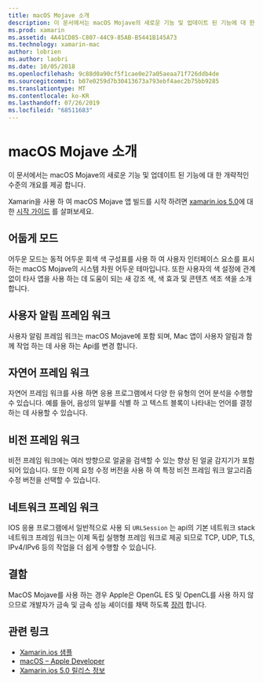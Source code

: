 ```yaml
---
title: macOS Mojave 소개
description: 이 문서에서는 macOS Mojave의 새로운 기능 및 업데이트 된 기능에 대 한 개략적인 수준의 개요를 제공 합니다.
ms.prod: xamarin
ms.assetid: 4A41CD85-C807-44C9-85AB-B5441B145A73
ms.technology: xamarin-mac
author: lobrien
ms.author: laobri
ms.date: 10/05/2018
ms.openlocfilehash: 9c88d0a90cf5f1cae0e27a05aeaa71f726ddb4de
ms.sourcegitcommit: b07e0259d7b30413673a793ebf4aec2b75bb9285
ms.translationtype: MT
ms.contentlocale: ko-KR
ms.lasthandoff: 07/26/2019
ms.locfileid: "68511683"
---
```

# <a name="introduction-to-macos-mojave"></a>macOS Mojave 소개

이 문서에서는 macOS Mojave의 새로운 기능 및 업데이트 된 기능에 대 한 개략적인 수준의 개요를 제공 합니다.

Xamarin을 사용 하 여 macOS Mojave 앱 빌드를 시작 하려면 [xamarin.ios 5.0](https://github.com/xamarin/release-notes-archive/blob/master/release-notes/mac/xamarin.mac_5/xamarin.mac_5.0.md)에 대 한 [시작 가이드](~/mac/platform/introduction-to-macos-mojave/get-started.md) 를 살펴보세요.

## <a name="dark-mode"></a>어둡게 모드

어두운 모드는 동적 어두운 회색 색 구성표를 사용 하 여 사용자 인터페이스 요소를 표시 하는 macOS Mojave의 시스템 차원 어두운 테마입니다. 또한 사용자의 색 설정에 관계 없이 타사 앱을 사용 하는 데 도움이 되는 새 강조 색, 색 효과 및 콘텐츠 색조 색을 소개 합니다.

## <a name="user-notifications-framework"></a>사용자 알림 프레임 워크

사용자 알림 프레임 워크는 macOS Mojave에 포함 되며, Mac 앱이 사용자 알림과 함께 작업 하는 데 사용 하는 Api를 변경 합니다.

## <a name="natural-language-framework"></a>자연어 프레임 워크

자연어 프레임 워크를 사용 하면 응용 프로그램에서 다양 한 유형의 언어 분석을 수행할 수 있습니다. 예를 들어, 음성의 일부를 식별 하 고 텍스트 블록이 나타내는 언어를 결정 하는 데 사용할 수 있습니다.

## <a name="vision-framework"></a>비전 프레임 워크

비전 프레임 워크에는 여러 방향으로 얼굴을 검색할 수 있는 향상 된 얼굴 감지기가 포함 되어 있습니다. 또한 이제 요청 수정 버전을 사용 하 여 특정 비전 프레임 워크 알고리즘 수정 버전을 선택할 수 있습니다.

## <a name="network-framework"></a>네트워크 프레임 워크

IOS 응용 프로그램에서 일반적으로 사용 되 `URLSession` 는 api의 기본 네트워크 stack 네트워크 프레임 워크는 이제 독립 실행형 프레임 워크로 제공 되므로 TCP, UDP, TLS, IPv4/IPv6 등의 작업을 더 쉽게 수행할 수 있습니다.

## <a name="deprecations"></a>결함

MacOS Mojave를 사용 하는 경우 Apple은 OpenGL ES 및 OpenCL를 사용 하지 않으므로 개발자가 금속 및 금속 성능 셰이더를 채택 하도록 [장려](https://developer.apple.com/macos/whats-new/) 합니다.

## <a name="related-links"></a>관련 링크

- [Xamarin.ios 샘플](https://developer.xamarin.com/samples/mac/)
- [macOS – Apple Developer](https://developer.apple.com/macos/)
- [Xamarin.ios 5.0 릴리스 정보](https://docs.microsoft.com/xamarin/mac/release-notes/5/5.0/)
